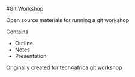 #Git Workshop

Open source materials for running a git workshop

Contains
- Outline
- Notes
- Presentation

Originally created for tech4africa git workshop

